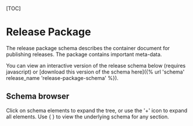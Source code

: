 [TOC]

# Release Package

The release package schema describes the container document for publishing releases. The package contains important meta-data.

You can view an interactive version of the release schema below (requires javascript) or [download this version of the schema here]({% url 'schema' release_name 'release-package-schema' %}).

## Schema browser

Click on schema elements to expand the tree, or use the '+' icon to expand all elements. Use { } to view the underlying schema for any section.

<script src="{{ STATIC_URL }}docson/widget.js" data-schema="{% url 'schema' release_name 'release-package-schema' %}"></script>
